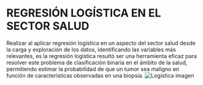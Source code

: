 # REGRESIÓN LOGÍSTICA EN EL SECTOR SALUD
Realizar al aplicar regresión logística en un aspecto del sector salud desde la carga y exploración de los datos, identificando las variables más relevantes, es la regresión logística resultó ser una herramienta eficaz para resolver este problema de clasificación binaria en el ámbito de la salud, permitiendo estimar la probabilidad de que un tumor sea maligno en función de características observadas en una biopsia.
![Logistica imagen](https://github.com/user-attachments/assets/eb9c69b7-7a2b-4d9e-a048-260ca7c432ca)


